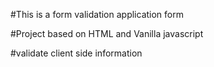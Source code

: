 #This is a form validation application form

#Project based on HTML and Vanilla javascript

#validate client side information
